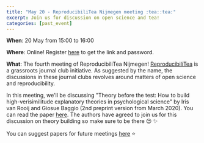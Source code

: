 ```yaml
---
title: "May 20 - ReproducibiliTea Nijmegen meeting :tea::tea:"
excerpt: Join us for discussion on open science and tea!
categories: [past_event]
---
```


**When**: 20 May from 15:00 to 16:00

**Where**: Online! Register [here](https://forms.gle/xkY2ZtTW6LmGrSVi6) to get the link and password.

**What**: The fourth meeting of ReproducibiliTea Nijmegen!
[ReproducibiliTea](https://reproducibilitea.org/) is a grassroots journal club initiative.
As suggested by the name, the discussions in these journal clubs revolves around matters of open science and reproducibility.

In this meeting, we'll be discussing "Theory before the test: How to build high-verisimilitude explanatory theories in psychological science" by Iris van Rooij and Giosue Baggio (2nd preprint version from March 2020).
You can read the paper [here](https://psyarxiv.com/7qbpr/).
The authors have agreed to join us for this discussion on theory building so make sure to be there :heart_eyes: :sparkles:

You can suggest papers for future meetings [here](https://docs.google.com/spreadsheets/d/1efHsgzEu9OqKNRk9EARDNL3gBfsPNRgbdt7-PhfWS-U/edit#gid=0) :star:

